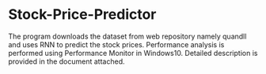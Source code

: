 # Stock-Price-Predictor
The program downloads the dataset from web repository namely quandll and uses RNN to predict the stock prices. Performance analysis is performed using Performance Monitor in Windows10. Detailed description is provided in the document attached.
